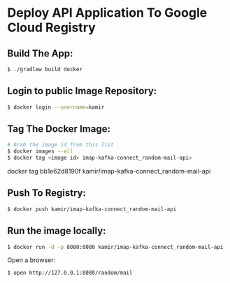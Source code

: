 # Deploy API Application To Google Cloud Registry

Build The App:
--
```bash
$ ./gradlew build docker
```

Login to public Image Repository:
--
```bash
$ docker login --username=kamir
```

Tag The Docker Image:
--
```bash
# Grab the image id from this list
$ docker images --all
$ docker tag <image id> imap-kafka-connect_random-mail-api>
```

docker tag bb1e62d8190f kamir/imap-kafka-connect_random-mail-api


Push To Registry:
--
```bash
$ docker push kamir/imap-kafka-connect_random-mail-api
```

Run the image locally:
--
```bash
$ docker run -d -p 8080:8080 kamir/imap-kafka-connect_random-mail-api
```
Open a browser:
```bash
$ open http://127.0.0.1:8080/random/mail
```
